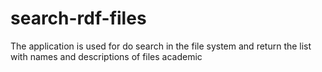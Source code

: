 # search-rdf-files
The application is used for do search in the file system and return the list with names and descriptions of files academic
